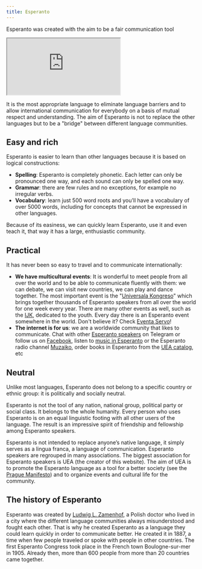 ```yaml
---
title: Esperanto
---
```


Esperanto was created with the aim to be a fair communication tool

<div class="video">
    <iframe src="https://www.youtube.com/embed/0KA-19zJetM" allowfullscreen></iframe>
</div>

It is the most appropriate language to eliminate language barriers and to allow international communication for everybody on a basis of mutual respect and understanding. The aim of Esperanto is not to replace the other languages but to be a "bridge" between different language communities.

## Easy and rich

Esperanto is easier to learn than other languages because it is based on logical constructions:

* **Spelling**: Esperanto is completely phonetic. Each letter can only be pronounced one way, and each sound can only be spelled one way.
* **Grammar**: there are few rules and no exceptions, for example no irregular verbs.
* **Vocabulary**: learn just 500 word roots and you’ll have a vocabulary of over 5000 words, including for concepts that cannot be expressed in other languages.

Because of its easiness, we can quickly learn Esperanto, use it and even teach it, that way it has a large, enthusiastic community.

## Practical

It has never been so easy to travel and to communicate internationally:

* **We have multicultural events**: It is wonderful to meet people from all over the world and to be able to communicate fluently with them: we can debate, we can visit new countries, we can play and dance together. The most important event is the "<a href="https://en.wikipedia.org/wiki/World_Esperanto_Congress">Universala Kongreso</a>" which brings together thousands of Esperanto speakers from all over the world for one week every year. There are many other events as well, such as the <a href="https://en.wikipedia.org/wiki/International_Youth_Congress_of_Esperanto">IJK</a>, dedicated to the youth. Every day there is an Esperanto event somewhere in the world. Don't believe it? Check <a href="https://eventaservo.org/">Eventa Servo</a>!
* **The internet is for us**: we are a worldwide community that likes to communicate. Chat with other <a href="https://telegram.me/joinchat/AkaBfzvfqSKs_M-crL-1Uw">Esperanto speakers</a> on Telegram or follow us on <a href="https://www.facebook.com/Universala.Esperanto.Asocio/?fref=ts">Facebook</a>, listen to <a href="https://www.youtube.com/playlist?list=PLLg4HNcQo8zx3IMEXcrnRCkEhyXWDDf37">music in Esperanto</a> or the Esperanto radio channel <a href="http://muzaiko.info/">Muzaiko</a>, order books in Esperanto from the <a href="http://katalogo.uea.org/">UEA catalog</a>, etc

## Neutral

Unlike most languages, Esperanto does not belong to a specific country or ethnic group: it is politically and socially neutral.<br />

Esperanto is not the tool of any nation, national group, political party or social class. It belongs to the whole humanity. Every person who uses Esperanto is on an equal linguistic footing with all other users of the language. The result is an impressive spirit of friendship and fellowship among Esperanto speakers.<br />

Esperanto is not intended to replace anyone’s native language, it simply serves as a lingua franca, a language of communication. Esperanto speakers are regrouped in many associations. The biggest association for Esperanto speakers is UEA (the creator of this website). The aim of UEA is to promote the Esperanto language as a tool for a better society (see the <a href="http://www.uea.org/teko/praga_manifesto/pm_angla">Prague Manifesto</a>) and to organize events and cultural life for the community.


## The history of Esperanto

Esperanto was created by <a href="https://en.wikipedia.org/wiki/L._L._Zamenhof">Ludwig L. Zamenhof</a>, a Polish doctor who lived in a city where the different language communities always misunderstood and fought each other. That is why he created Esperanto as a language they could learn quickly in order to communicate better. He created it in 1887, a time when few people traveled or spoke with people in other countries. The first Esperanto Congress took place in the French town Boulogne-sur-mer in 1905. Already then, more than 600 people from more than 20 countries came together.